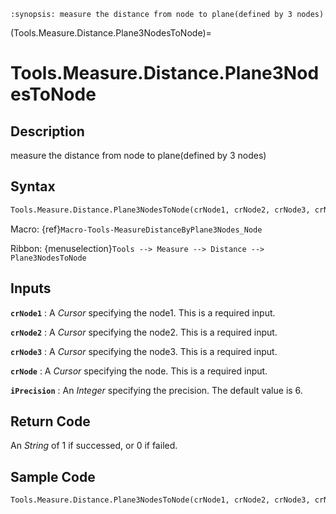 ```{module} Tools.Measure.Distance.Plane3NodesToNode()
:synopsis: measure the distance from node to plane(defined by 3 nodes)
```

(Tools.Measure.Distance.Plane3NodesToNode)=

# Tools.Measure.Distance.Plane3NodesToNode

## Description

measure the distance from node to plane(defined by 3 nodes)

## Syntax

```python
Tools.Measure.Distance.Plane3NodesToNode(crNode1, crNode2, crNode3, crNode, iPrecision=6)
```

Macro: {ref}`Macro-Tools-MeasureDistanceByPlane3Nodes_Node`

Ribbon: {menuselection}`Tools --> Measure --> Distance --> Plane3NodesToNode`

## Inputs

**`crNode1`**
: A _Cursor_ specifying the node1. This is a required input.

**`crNode2`**
: A _Cursor_ specifying the node2. This is a required input.

**`crNode3`**
: A _Cursor_ specifying the node3. This is a required input.

**`crNode`**
: A _Cursor_ specifying the node. This is a required input.

**`iPrecision`**
: An _Integer_ specifying the precision. The default value is 6.

## Return Code

An _String_ of 1 if successed, or 0 if failed.

## Sample Code

```python
Tools.Measure.Distance.Plane3NodesToNode(crNode1, crNode2, crNode3, crNode, iPrecision=6)
```
